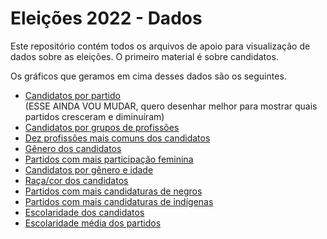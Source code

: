 # Eleições 2022 - Dados

Este repositório contém todos os arquivos de apoio para visualização de dados sobre as eleições. O primeiro material é sobre candidatos.

Os gráficos que geramos em cima desses dados são os seguintes.

- [Candidatos por partido](https://flo.uri.sh/visualisation/10875903/embed)  
(ESSE AINDA VOU MUDAR, quero desenhar melhor para mostrar quais partidos cresceram e diminuíram)
- [Candidatos por grupos de profissões](https://flo.uri.sh/visualisation/10884848/embed)
- [Dez profissões mais comuns dos candidatos](https://flo.uri.sh/visualisation/10880273/embed)
- [Gênero dos candidatos](https://flo.uri.sh/visualisation/10878414/embed)
- [Partidos com mais participação feminina](https://flo.uri.sh/visualisation/10879356/embed)
- [Candidatos por gênero e idade](https://flo.uri.sh/visualisation/10880138/embed)
- [Raça/cor dos candidatos](https://flo.uri.sh/visualisation/10878106/embed)
- [Partidos com mais candidaturas de negros](https://flo.uri.sh/visualisation/10879439/embed)
- [Partidos com mais candidaturas de indígenas](https://flo.uri.sh/visualisation/10879657/embed)
- [Escolaridade dos candidatos](https://flo.uri.sh/visualisation/10878717/embed)
- [Escolaridade média dos partidos](https://flo.uri.sh/visualisation/10879985/embed)
